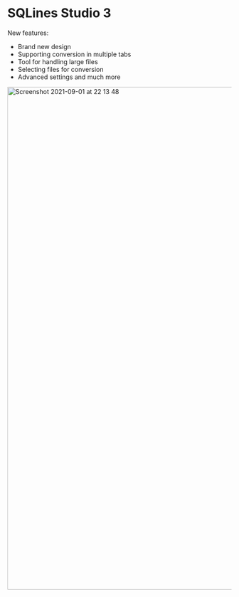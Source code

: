 # SQLines Studio 3
New features:
- Brand new design
- Supporting conversion in multiple tabs
- Tool for handling large files
- Selecting files for conversion
- Advanced settings and much more

<img width="1129" alt="Screenshot 2021-09-01 at 22 13 48" src="https://user-images.githubusercontent.com/83589564/131730239-beca8c67-6e54-4bc0-978c-380a496e699b.png">
